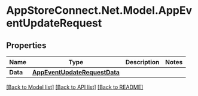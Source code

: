 # AppStoreConnect.Net.Model.AppEventUpdateRequest

## Properties

Name | Type | Description | Notes
------------ | ------------- | ------------- | -------------
**Data** | [**AppEventUpdateRequestData**](AppEventUpdateRequestData.md) |  | 

[[Back to Model list]](../README.md#documentation-for-models) [[Back to API list]](../README.md#documentation-for-api-endpoints) [[Back to README]](../README.md)

